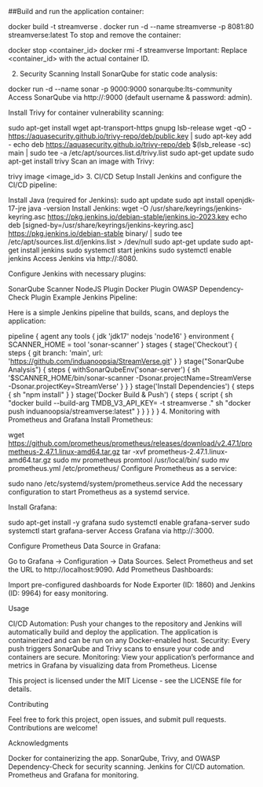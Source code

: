 ##Build and run the application container:

docker build -t streamverse .
docker run -d --name streamverse -p 8081:80 streamverse:latest
To stop and remove the container:

docker stop <container_id>
docker rmi -f streamverse
Important: Replace <container_id> with the actual container ID.

2. Security Scanning
Install SonarQube for static code analysis:

docker run -d --name sonar -p 9000:9000 sonarqube:lts-community
Access SonarQube via http://<your-ip>:9000 (default username & password: admin).

Install Trivy for container vulnerability scanning:

sudo apt-get install wget apt-transport-https gnupg lsb-release
wget -qO - https://aquasecurity.github.io/trivy-repo/deb/public.key | sudo apt-key add -
echo deb https://aquasecurity.github.io/trivy-repo/deb $(lsb_release -sc) main | sudo tee -a /etc/apt/sources.list.d/trivy.list
sudo apt-get update
sudo apt-get install trivy
Scan an image with Trivy:

trivy image <image_id>
3. CI/CD Setup
Install Jenkins and configure the CI/CD pipeline:

Install Java (required for Jenkins):
sudo apt update
sudo apt install openjdk-17-jre
java -version
Install Jenkins:
wget -O /usr/share/keyrings/jenkins-keyring.asc https://pkg.jenkins.io/debian-stable/jenkins.io-2023.key
echo deb [signed-by=/usr/share/keyrings/jenkins-keyring.asc] https://pkg.jenkins.io/debian-stable binary/ | sudo tee /etc/apt/sources.list.d/jenkins.list > /dev/null
sudo apt-get update
sudo apt-get install jenkins
sudo systemctl start jenkins
sudo systemctl enable jenkins
Access Jenkins via http://<your-ip>:8080.

Configure Jenkins with necessary plugins:

SonarQube Scanner
NodeJS Plugin
Docker Plugin
OWASP Dependency-Check Plugin
Example Jenkins Pipeline:

Here is a simple Jenkins pipeline that builds, scans, and deploys the application:

pipeline {
    agent any
    tools {
        jdk 'jdk17'
        nodejs 'node16'
    }
    environment {
        SCANNER_HOME = tool 'sonar-scanner'
    }
    stages {
        stage('Checkout') {
            steps {
                git branch: 'main', url: 'https://github.com/induanoopsia/StreamVerse.git'
            }
        }
        stage("SonarQube Analysis") {
            steps {
                withSonarQubeEnv('sonar-server') {
                    sh '$SCANNER_HOME/bin/sonar-scanner -Dsonar.projectName=StreamVerse -Dsonar.projectKey=StreamVerse'
                }
            }
        }
        stage('Install Dependencies') {
            steps {
                sh "npm install"
            }
        }
        stage('Docker Build & Push') {
            steps {
                script {
                    sh "docker build --build-arg TMDB_V3_API_KEY=<your-api-key> -t streamverse ."
                    sh "docker push induanoopsia/streamverse:latest"
                }
            }
        }
    }
}
4. Monitoring with Prometheus and Grafana
Install Prometheus:

wget https://github.com/prometheus/prometheus/releases/download/v2.47.1/prometheus-2.47.1.linux-amd64.tar.gz
tar -xvf prometheus-2.47.1.linux-amd64.tar.gz
sudo mv prometheus promtool /usr/local/bin/
sudo mv prometheus.yml /etc/prometheus/
Configure Prometheus as a service:

sudo nano /etc/systemd/system/prometheus.service
Add the necessary configuration to start Prometheus as a systemd service.

Install Grafana:

sudo apt-get install -y grafana
sudo systemctl enable grafana-server
sudo systemctl start grafana-server
Access Grafana via http://<your-ip>:3000.

Configure Prometheus Data Source in Grafana:

Go to Grafana → Configuration → Data Sources.
Select Prometheus and set the URL to http://localhost:9090.
Add Prometheus Dashboards:

Import pre-configured dashboards for Node Exporter (ID: 1860) and Jenkins (ID: 9964) for easy monitoring.

Usage

CI/CD Automation:
Push your changes to the repository and Jenkins will automatically build and deploy the application.
The application is containerized and can be run on any Docker-enabled host.
Security:
Every push triggers SonarQube and Trivy scans to ensure your code and containers are secure.
Monitoring:
View your application’s performance and metrics in Grafana by visualizing data from Prometheus.
License

This project is licensed under the MIT License - see the LICENSE file for details.

Contributing

Feel free to fork this project, open issues, and submit pull requests. Contributions are welcome!

Acknowledgments

Docker for containerizing the app.
SonarQube, Trivy, and OWASP Dependency-Check for security scanning.
Jenkins for CI/CD automation.
Prometheus and Grafana for monitoring.

